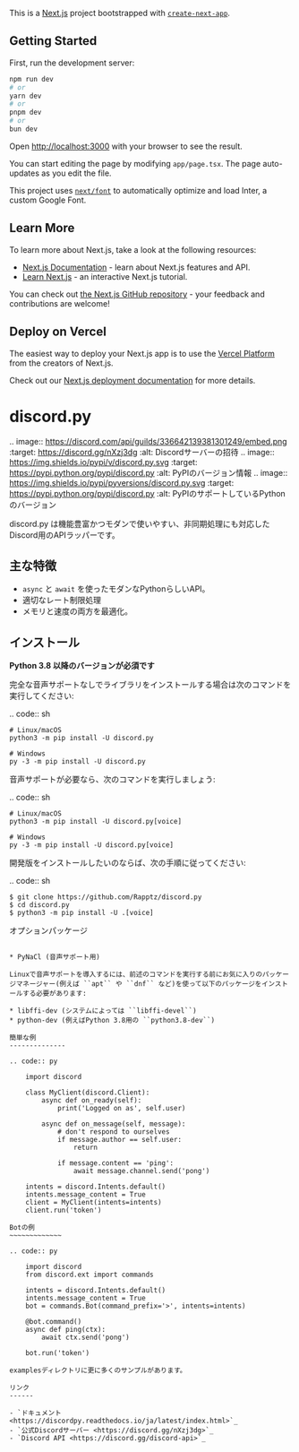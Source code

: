 This is a [Next.js](https://nextjs.org/) project bootstrapped with [`create-next-app`](https://github.com/vercel/next.js/tree/canary/packages/create-next-app).

## Getting Started

First, run the development server:

```bash
npm run dev
# or
yarn dev
# or
pnpm dev
# or
bun dev
```

Open [http://localhost:3000](http://localhost:3000) with your browser to see the result.

You can start editing the page by modifying `app/page.tsx`. The page auto-updates as you edit the file.

This project uses [`next/font`](https://nextjs.org/docs/basic-features/font-optimization) to automatically optimize and load Inter, a custom Google Font.

## Learn More

To learn more about Next.js, take a look at the following resources:

- [Next.js Documentation](https://nextjs.org/docs) - learn about Next.js features and API.
- [Learn Next.js](https://nextjs.org/learn) - an interactive Next.js tutorial.

You can check out [the Next.js GitHub repository](https://github.com/vercel/next.js/) - your feedback and contributions are welcome!

## Deploy on Vercel

The easiest way to deploy your Next.js app is to use the [Vercel Platform](https://vercel.com/new?utm_medium=default-template&filter=next.js&utm_source=create-next-app&utm_campaign=create-next-app-readme) from the creators of Next.js.

Check out our [Next.js deployment documentation](https://nextjs.org/docs/deployment) for more details.

discord.py
==========

.. image:: https://discord.com/api/guilds/336642139381301249/embed.png
   :target: https://discord.gg/nXzj3dg
   :alt: Discordサーバーの招待
.. image:: https://img.shields.io/pypi/v/discord.py.svg
   :target: https://pypi.python.org/pypi/discord.py
   :alt: PyPIのバージョン情報
.. image:: https://img.shields.io/pypi/pyversions/discord.py.svg
   :target: https://pypi.python.org/pypi/discord.py
   :alt: PyPIのサポートしているPythonのバージョン

discord.py は機能豊富かつモダンで使いやすい、非同期処理にも対応したDiscord用のAPIラッパーです。

主な特徴
-------------

- ``async`` と ``await`` を使ったモダンなPythonらしいAPI。
- 適切なレート制限処理
- メモリと速度の両方を最適化。

インストール
-------------

**Python 3.8 以降のバージョンが必須です**

完全な音声サポートなしでライブラリをインストールする場合は次のコマンドを実行してください:

.. code:: sh

    # Linux/macOS
    python3 -m pip install -U discord.py

    # Windows
    py -3 -m pip install -U discord.py

音声サポートが必要なら、次のコマンドを実行しましょう:

.. code:: sh

    # Linux/macOS
    python3 -m pip install -U discord.py[voice]

    # Windows
    py -3 -m pip install -U discord.py[voice]


開発版をインストールしたいのならば、次の手順に従ってください:

.. code:: sh

    $ git clone https://github.com/Rapptz/discord.py
    $ cd discord.py
    $ python3 -m pip install -U .[voice]


オプションパッケージ
~~~~~~~~~~~~~~~~~~~~~~

* PyNaCl (音声サポート用)

Linuxで音声サポートを導入するには、前述のコマンドを実行する前にお気に入りのパッケージマネージャー(例えば ``apt`` や ``dnf`` など)を使って以下のパッケージをインストールする必要があります:

* libffi-dev (システムによっては ``libffi-devel``)
* python-dev (例えばPython 3.8用の ``python3.8-dev``)

簡単な例
--------------

.. code:: py

    import discord

    class MyClient(discord.Client):
        async def on_ready(self):
            print('Logged on as', self.user)

        async def on_message(self, message):
            # don't respond to ourselves
            if message.author == self.user:
                return

            if message.content == 'ping':
                await message.channel.send('pong')

    intents = discord.Intents.default()
    intents.message_content = True
    client = MyClient(intents=intents)
    client.run('token')

Botの例
~~~~~~~~~~~~~

.. code:: py

    import discord
    from discord.ext import commands

    intents = discord.Intents.default()
    intents.message_content = True
    bot = commands.Bot(command_prefix='>', intents=intents)

    @bot.command()
    async def ping(ctx):
        await ctx.send('pong')

    bot.run('token')

examplesディレクトリに更に多くのサンプルがあります。

リンク
------

- `ドキュメント <https://discordpy.readthedocs.io/ja/latest/index.html>`_
- `公式Discordサーバー <https://discord.gg/nXzj3dg>`_
- `Discord API <https://discord.gg/discord-api>`_
